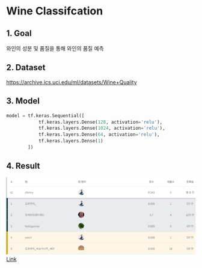 # Wine Classifcation
## 1. Goal
와인의 성분 및 품질을 통해 와인의 품질 예측

## 2. Dataset
https://archive.ics.uci.edu/ml/datasets/Wine+Quality

## 3. Model
```python
model = tf.keras.Sequential([
            tf.keras.layers.Dense(128, activation='relu'),
            tf.keras.layers.Dense(1024, activation='relu'),
            tf.keras.layers.Dense(64, activation='relu'),
            tf.keras.layers.Dense(1)
        ])
```
## 4. Result
![ranking](./img/00.jpg)
[Link](https://dacon.io/competitions/open/235610/leaderboard/)

